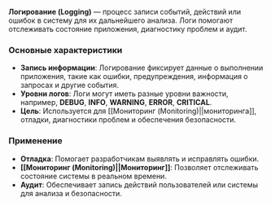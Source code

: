 **Логирование (Logging)** — процесс записи событий, действий или ошибок в систему для их дальнейшего анализа. Логи помогают отслеживать состояние приложения, диагностику проблем и аудит.


### Основные характеристики

- **Запись информации**: Логирование фиксирует данные о выполнении приложения, такие как ошибки, предупреждения, информация о запросах и другие события.
- **Уровни логов**: Логи могут иметь разные уровни важности, например, **DEBUG**, **INFO**, **WARNING**, **ERROR**, **CRITICAL**.
- **Цель**: Используется для [[Мониторинг (Monitoring)||мониторинга]], отладки, диагностики проблем и обеспечения безопасности.


### Применение

- **Отладка**: Помогает разработчикам выявлять и исправлять ошибки.
- **[[Мониторинг (Monitoring)||Мониторинг]]**: Позволяет отслеживать состояние системы в реальном времени.
- **Аудит**: Обеспечивает запись действий пользователей или системы для анализа и безопасности.